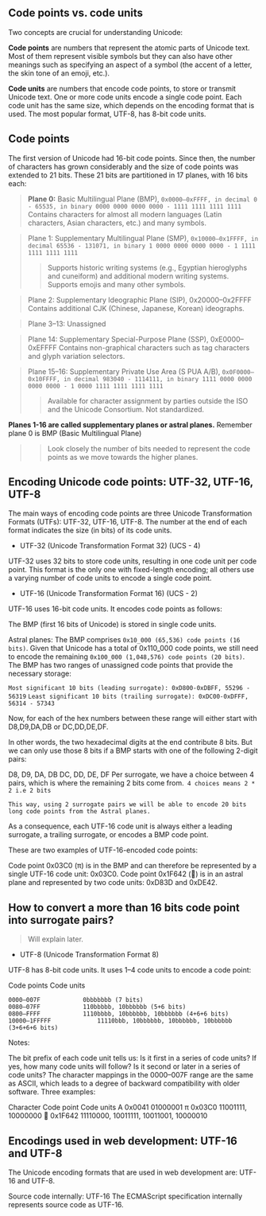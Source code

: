 ## Code points vs. code units 

Two concepts are crucial for understanding Unicode:

  **Code points** are numbers that represent the atomic parts of Unicode text. Most of them represent visible symbols but they can also have other meanings such as specifying an aspect of a symbol (the accent of a letter, the skin tone of an emoji, etc.).
  
  **Code units** are numbers that encode code points, to store or transmit Unicode text. One or more code units encode a single code point. Each code unit has the same size, which depends on the encoding format that is used. The most popular format, UTF-8, has 8-bit code units.


## Code points 
The first version of Unicode had 16-bit code points. Since then, the number of characters has grown considerably and the size of code points was extended to 21 bits. These 21 bits are partitioned in 17 planes, with 16 bits each:

  > **Plane 0:** Basic Multilingual Plane (BMP), `0x0000–0xFFFF, in decimal 0 - 65535, in binary 0000 0000 0000 0000 - 1111 1111 1111 1111`
  Contains characters for almost all modern languages (Latin characters, Asian characters, etc.) and many symbols.

  > Plane 1: Supplementary Multilingual Plane (SMP), `0x10000–0x1FFFF, in decimal 65536 - 131071, in binary 1 0000 0000 0000 0000 - 1 1111 1111 1111 1111`
  >> Supports historic writing systems (e.g., Egyptian hieroglyphs and cuneiform) and additional modern writing systems.
  >> Supports emojis and many other symbols.

  > Plane 2: Supplementary Ideographic Plane (SIP), 0x20000–0x2FFFF
  Contains additional CJK (Chinese, Japanese, Korean) ideographs.

  > Plane 3–13: Unassigned

  > Plane 14: Supplementary Special-Purpose Plane (SSP), 0xE0000–0xEFFFF
  Contains non-graphical characters such as tag characters and glyph variation selectors.

  > Plane 15–16: Supplementary Private Use Area (S PUA A/B), `0x0F0000–0x10FFFF, in decimal 983040 - 1114111, in binary 1111 0000 0000 0000 0000 - 1 0000 1111 1111 1111 1111`
  >> Available for character assignment by parties outside the ISO and the Unicode Consortium. Not standardized.

  **Planes 1-16 are called supplementary planes or astral planes.** Remember plane 0 is BMP (Basic Multilingual Plane)

  >> Look closely the number of bits needed to represent the code points as we move towards the higher planes.

## Encoding Unicode code points: UTF-32, UTF-16, UTF-8 

The main ways of encoding code points are three Unicode Transformation Formats (UTFs): UTF-32, UTF-16, UTF-8. The number at the end of each format indicates the size (in bits) of its code units.

- UTF-32 (Unicode Transformation Format 32) (UCS - 4)

UTF-32 uses 32 bits to store code units, resulting in one code unit per code point. This format is the only one with fixed-length encoding; all others use a varying number of code units to encode a single code point.

- UTF-16 (Unicode Transformation Format 16) (UCS - 2)

UTF-16 uses 16-bit code units. It encodes code points as follows:

The BMP (first 16 bits of Unicode) is stored in single code units.

Astral planes: The BMP comprises `0x10_000 (65,536) code points (16 bits)`. Given that Unicode has a total of 0x110_000 code points, we still need to encode the remaining `0x100_000 (1,048,576) code points (20 bits)`. The BMP has two ranges of unassigned code points that provide the necessary storage:

`Most significant 10 bits (leading surrogate): 0xD800-0xDBFF, 55296 - 56319`
`Least significant 10 bits (trailing surrogate): 0xDC00-0xDFFF, 56314 - 57343`

Now, for each of the hex numbers between these range will either start with D8,D9,DA,DB or DC,DD,DE,DF.

In other words, the two hexadecimal digits at the end contribute 8 bits. But we can only use those 8 bits if a BMP starts with one of the following 2-digit pairs:

D8, D9, DA, DB
DC, DD, DE, DF
Per surrogate, we have a choice between 4 pairs, which is where the remaining 2 bits come from.` 4 choices means 2 * 2 i.e 2 bits`

`This way, using 2 surrogate pairs we will be able to encode 20 bits long code points from the Astral planes.`

As a consequence, each UTF-16 code unit is always either a leading surrogate, a trailing surrogate, or encodes a BMP code point.

These are two examples of UTF-16-encoded code points:

Code point 0x03C0 (π) is in the BMP and can therefore be represented by a single UTF-16 code unit: 0x03C0.
Code point 0x1F642 (🙂) is in an astral plane and represented by two code units: 0xD83D and 0xDE42.

## How to convert a more than 16 bits code point into surrogate pairs?
> Will explain later.

- UTF-8 (Unicode Transformation Format 8) 

UTF-8 has 8-bit code units. It uses 1–4 code units to encode a code point:

Code points	Code units
```
0000–007F	         0bbbbbbb (7 bits)
0080–07FF	         110bbbbb, 10bbbbbb (5+6 bits)
0800–FFFF	         1110bbbb, 10bbbbbb, 10bbbbbb (4+6+6 bits)
10000–1FFFFF	         11110bbb, 10bbbbbb, 10bbbbbb, 10bbbbbb (3+6+6+6 bits)
```
Notes:

The bit prefix of each code unit tells us:
Is it first in a series of code units? If yes, how many code units will follow?
Is it second or later in a series of code units?
The character mappings in the 0000–007F range are the same as ASCII, which leads to a degree of backward compatibility with older software.
Three examples:

Character	Code point	Code units
A	0x0041	01000001
π	0x03C0	11001111, 10000000
🙂	0x1F642	11110000, 10011111, 10011001, 10000010


## Encodings used in web development: UTF-16 and UTF-8 #
The Unicode encoding formats that are used in web development are: UTF-16 and UTF-8.

Source code internally: UTF-16 
The ECMAScript specification internally represents source code as UTF-16.
